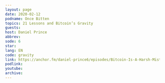 ```yaml
---
layout: page
date: 2020-02-12
podname: Once Bitten
topics: 21 Lessons and Bitcoin’s Gravity
guests: 
host: Daniel Prince
abbrev: 
sode: 6
star: 
lang: EN
code: gravity
link: https://anchor.fm/daniel-prince6/episodes/Bitcoin-Is-A-Harsh-Mistress-eapg7e
podlink: 
youtube: 
archive: 
---
```

